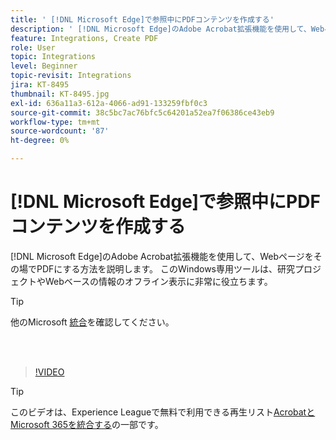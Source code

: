 ```yaml
---
title: ' [!DNL Microsoft Edge]で参照中にPDFコンテンツを作成する'
description: ' [!DNL Microsoft Edge]のAdobe Acrobat拡張機能を使用して、Webページをその場でPDFにする方法を説明します'
feature: Integrations, Create PDF
role: User
topic: Integrations
level: Beginner
topic-revisit: Integrations
jira: KT-8495
thumbnail: KT-8495.jpg
exl-id: 636a11a3-612a-4066-ad91-133259fbf0c3
source-git-commit: 38c5bc7ac76bfc5c64201a52ea7f06386ce43eb9
workflow-type: tm+mt
source-wordcount: '87'
ht-degree: 0%

---
```


# [!DNL Microsoft Edge]で参照中にPDFコンテンツを作成する

[!DNL Microsoft Edge]のAdobe Acrobat拡張機能を使用して、Webページをその場でPDFにする方法を説明します。 このWindows専用ツールは、研究プロジェクトやWebベースの情報のオフライン表示に非常に役立ちます。

>[!TIP]
>
>他のMicrosoft [統合](../integrate/integrate-overview.md#microsoft)を確認してください。

<br> 

>[!VIDEO](https://video.tv.adobe.com/v/3409096?quality=12&learn=on&hidetitle=true&captions=jpn)

>[!TIP]
>
>このビデオは、Experience Leagueで無料で利用できる再生リスト[AcrobatとMicrosoft 365を統合する](https://experienceleague.adobe.com/ja/playlists/acrobat-integrate-microsoft-365)の一部です。
